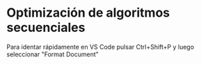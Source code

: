 # Optimización de algoritmos secuenciales
Para identar rápidamente en VS Code pulsar Ctrl+Shift+P y luego seleccionar "Format Document"
